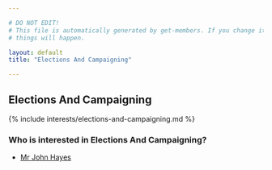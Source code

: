 ```yaml
---

# DO NOT EDIT!
# This file is automatically generated by get-members. If you change it, bad
# things will happen.

layout: default
title: "Elections And Campaigning"

---
```


## Elections And Campaigning

{% include interests/elections-and-campaigning.md %}

### Who is interested in Elections And Campaigning?


* [Mr John Hayes](/members/mr-john-hayes.html)
